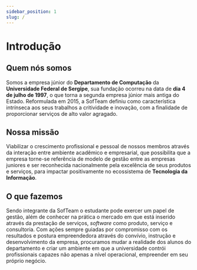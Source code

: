 ```yaml
---
sidebar_position: 1
slug: /
---
```


# Introdução

## Quem nós somos

Somos a empresa júnior do **Departamento de Computação** da **Universidade Federal de Sergipe**,
sua fundação ocorreu na data de **dia 4 de julho de 1997**, o que torna a segunda empresa júnior mais antiga do Estado.
Reformulada em 2015, a SofTeam definiu como característica intrínseca aos seus trabalhos a critividade e inovação,
com a finalidade de proporcionar serviços de alto valor agragado.

## Nossa missão

Viabilizar o crescimento profissional e pessoal de nossos membros através da interação entre ambiente acadêmico e
empresarial, que possibilita que a empresa torne-se referência de modelo de gestão entre as empresas juniores e ser
reconhecida nacionalmente pela excelência de seus produtos e serviços, para impactar positivamente no ecossistema de
**Tecnologia da Informação**.

## O que fazemos

Sendo integrante da SofTeam o estudante pode exercer um papel de gestão, além de conhecer na prática o mercado em que
está inserido através da prestação de serviços, *software* como produto, serviço e consultoria. Com ações sempre
guiadas por compromisso com os resultados e postura empreendedora através do convívio, instrução e desenvolvimento da
empresa, procuramos mudar a realidade dos alunos do departamento e criar um ambiente em que a universidade contrói
profissionais capazes não apenas a nível operacional, empreender em seu próprio negócio.
